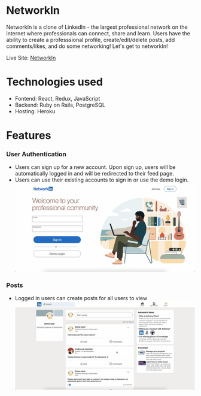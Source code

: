 # NetworkIn

NetworkIn is a clone of LinkedIn - the largest professional network on the internet where professionals can connect, share and learn. Users have the ability to create a professsional profile, create/edit/delete posts, add comments/likes, and do some networking! Let's get to networkIn!

Live Site: [NetworkIn](https://networkin.herokuapp.com/#/)

# Technologies used
* Fontend: React, Redux, JavaScript
* Backend: Ruby on Rails, PostgreSQL
* Hosting: Heroku

# Features

### User Authentication

* Users can sign up for a new account. Upon sign up, users will be automatically logged in and will be redirected to their feed page.
* Users can use their existing accounts to sign in or use the demo login.
![](https://github.com/anthony-chao/NetworkIn/blob/main/app/assets/images/demologin.gif)

### Posts
* Logged in users can create posts for all users to view
![](https://github.com/anthony-chao/NetworkIn/blob/main/app/assets/images/posts.gif)